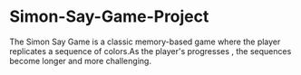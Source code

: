 # Simon-Say-Game-Project

The Simon Say Game is a classic memory-based game where the player replicates a sequence of colors.As the player's progresses , the sequences become longer and more challenging.
